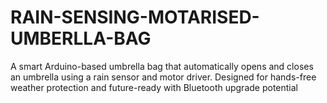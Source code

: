 # RAIN-SENSING-MOTARISED-UMBERLLA-BAG
A smart Arduino-based umbrella bag that automatically opens and closes an umbrella using a rain sensor and motor driver. Designed for hands-free weather protection and future-ready with Bluetooth upgrade potential
